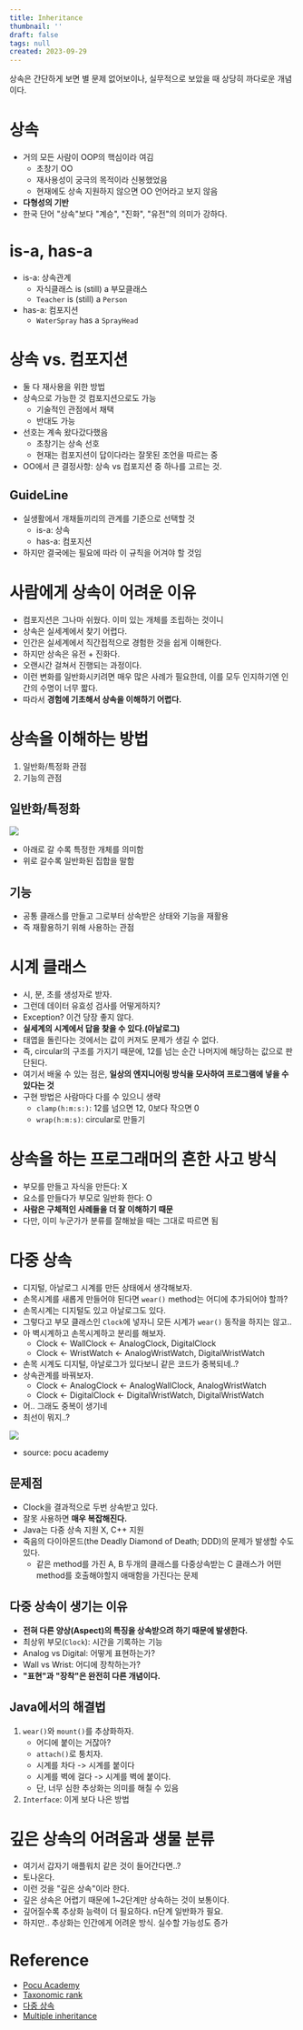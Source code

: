 ```yaml
---
title: Inheritance
thumbnail: ''
draft: false
tags: null
created: 2023-09-29
---
```


상속은 간단하게 보면 별 문제 없어보이나, 실무적으로 보았을 때 상당히 까다로운 개념이다.

# 상속

* 거의 모든 사람이 OOP의 핵심이라 여김
  * 초창기 OO
  * 재사용성이 궁극의 목적이라 신봉했었음
  * 현재에도 상속 지원하지 않으면 OO 언어라고 보지 않음
* **다형성의 기반**
* 한국 단어 "상속"보다 "계승", "진화", "유전"의 의미가 강하다.

# is-a, has-a

* is-a: 상속관계
  * 자식클래스 is (still) a 부모클래스
  * `Teacher` is (still) a `Person`
* has-a: 컴포지션
  * `WaterSpray` has a `SprayHead`

# 상속 vs. 컴포지션

* 둘 다 재사용을 위한 방법
* 상속으로 가능한 것 컴포지션으로도 가능
  * 기술적인 관점에서 채택
  * 반대도 가능
* 선호는 계속 왔다갔다했음
  * 초창기는 상속 선호
  * 현재는 컴포지션이 답이다라는 잘못된 조언을 따르는 중
* OO에서 큰 결정사항: 상속 vs 컴포지션 중 하나를 고르는 것.

## GuideLine

* 실생활에서 개채들끼리의 관계를 기준으로 선택할 것
  * is-a: 상속
  * has-a: 컴포지션
* 하지만 결국에는 필요에 따라 이 규칙을 어겨야 할 것임

# 사람에게 상속이 어려운 이유

* 컴포지션은 그나마 쉬웠다. 이미 있는 개체를 조립하는 것이니
* 상속은 실세계에서 찾기 어렵다.
* 인간은 실세계에서 직간접적으로 경험한 것을 쉽게 이해한다.
* 하지만 상속은 유전 + 진화다.
* 오랜시간 걸쳐서 진행되는 과정이다.
* 이런 변화를 일반화시키려면 매우 많은 사례가 필요한데, 이를 모두 인지하기엔 인간의 수명이 너무 짧다.
* 따라서 **경험에 기초해서 상속을 이해하기 어렵다.**

# 상속을 이해하는 방법

1. 일반화/특정화 관점
1. 기능의 관점

## 일반화/특정화

![](ObjectOrientedProgramming_10_Inheritance_0.png)

* 아래로 갈 수록 특정한 개체를 의미함
* 위로 갈수록 일반화된 집합을 말함

## 기능

* 공통 클래스를 만들고 그로부터 상속받은 상태와 기능을 재활용
* 즉 재활용하기 위해 사용하는 관점

# 시계 클래스

* 시, 분, 초를 생성자로 받자.
* 그런데 데이터 유효성 검사를 어떻게하지?
* Exception? 이건 당장 좋지 않다.
* **실세계의 시계에서 답을 찾을 수 있다.(아날로그)**
* 태엽을 돌린다는 것에서는 값이 커져도 문제가 생길 수 없다.
* 즉, circular의 구조를 가지기 때문에, 12를 넘는 순간 나머지에 해당하는 값으로 판단된다.
* 여기서 배울 수 있는 점은, **일상의 엔지니어링 방식을 모사하여 프로그램에 넣을 수 있다는 것**
* 구현 방법은 사람마다 다를 수 있으니 생략
  * `clamp(h:m:s:)`: 12를 넘으면 12, 0보다 작으면 0
  * `wrap(h:m:s)`: circular로 만들기

# 상속을 하는 프로그래머의 흔한 사고 방식

* 부모를 만들고 자식을 만든다: X
* 요소를 만들다가 부모로 일반화 한다: O
* **사람은 구체적인 사례들을 더 잘 이해하기 때문**
* 다만, 이미 누군가가 분류를 잘해놨을 때는 그대로 따르면 됨

# 다중 상속

* 디지털, 아날로그 시계를 만든 상태에서 생각해보자.
* 손목시계를 새롭게 만들어야 된다면 `wear()` method는 어디에 추가되어야 할까?
* 손목시계는 디지털도 있고 아날로그도 있다.
* 그렇다고 부모 클래스인 `Clock`에 넣자니 모든 시계가 `wear()` 동작을 하지는 않고..
* 아 벽시계하고 손목시계하고 분리를 해보자.
  * Clock \<- WallClock \<- AnalogClock, DigitalClock
  * Clock \<- WristWatch \<- AnalogWristWatch, DigitalWristWatch
* 손목 시계도 디지털, 아날로그가 있다보니 같은 코드가 중복되네..?
* 상속관계를 바꿔보자.
  * Clock \<- AnalogClock \<- AnalogWallClock, AnalogWristWatch
  * Clock \<- DigitalClock \<- DigitalWristWatch, DigitalWristWatch
* 어.. 그래도 중복이 생기네
* 최선이 뭐지..?

![](ObjectOrientedProgramming_10_Inheritance_1.png)

* source: pocu academy

## 문제점

* Clock을 결과적으로 두번 상속받고 있다.
* 잘못 사용하면 **매우 복잡해진다.**
* Java는 다중 상속 지원 X, C++ 지원
* 죽음의 다이아몬드(the Deadly Diamond of Death; DDD)의 문제가 발생할 수도 있다.
  * 같은 method를 가진 A, B 두개의 클래스를 다중상속받는 C 클래스가 어떤 method를 호출해야할지 애매함을 가진다는 문제

## 다중 상속이 생기는 이유

* **전혀 다른 양상(Aspect)의 특징을 상속받으려 하기 때문에 발생한다.**
* 최상위 부모(`Clock`): 시간을 기록하는 기능
* Analog vs Digital: 어떻게 표현하는가?
* Wall vs Wrist: 어디에 장착하는가?
* **"표현"과 "장착"은 완전히 다른 개념이다.**

## Java에서의 해결법

1. `wear()`와 `mount()`를 추상화하자.
   * 어디에 붙이는 거잖아?
   * `attach()`로 퉁치자.
   * 시계를 차다 -> 시계를 붙이다
   * 시계를 벽에 걸다 -> 시계를 벽에 붙이다.
   * 단, 너무 심한 추상화는 의미를 해칠 수 있음
1. `Interface`: 이게 보다 나은 방법

# 깊은 상속의 어려움과 생물 분류

* 여기서 갑자기 애플워치 같은 것이 들어간다면..?
* 토나온다.
* 이런 것을 "깊은 상속"이라 한다.
* 깊은 상속은 어렵기 때문에 1~2단계만 상속하는 것이 보통이다.
* 깊어질수록 추상화 능력이 더 필요하다. n단계 일반화가 필요.
* 하지만.. 추상화는 인간에게 어려운 방식. 실수할 가능성도 증가

# Reference

* [Pocu Academy](https://pocu.academy/ko)
* [Taxonomic rank](https://en.wikipedia.org/wiki/Taxonomic_rank)
* [다중 상속](https://ko.wikipedia.org/wiki/%EB%8B%A4%EC%A4%91_%EC%83%81%EC%86%8D)
* [Multiple inheritance](https://en.wikipedia.org/wiki/Multiple_inheritance)
